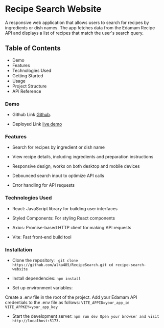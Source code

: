 # Recipe Search Website

A responsive web application that allows users to search for recipes by ingredients or dish names. The app fetches data from the Edamam Recipe API and displays a list of recipes that match the user's search query.

## Table of Contents

* Demo
* Features
* Technologies Used
* Getting Started
* Usage
* Project Structure
* API Reference

### Demo

* Github Link [Github](https://github.com/alka485/RecipeSearch.git).

* Deployed Link [live demo](https://recipesearch-1.onrender.com)

### Features

* Search for recipes by ingredient or dish name

* View recipe details, including ingredients and preparation instructions

* Responsive design, works on both desktop and mobile devices

* Debounced search input to optimize API calls

* Error handling for API requests

### Technologies Used

* React: JavaScript library for building user interfaces

* Styled Components: For styling React components

* Axios: Promise-based HTTP client for making API requests

* Vite: Fast front-end build tool

### Installation

* Clone the repository:
` git clone https://github.com/alka485/RecipeSearch.git
  cd recipe-search-website`

* Install dependencies:
`npm install`

* Set up environment variables:

Create a .env file in the root of the project.
Add your Edamam API credentials to the .env file as follows:
`
VITE_APPID=your_app_id
VITE_APPKEY=your_app_key
`

* Start the development server:
`npm run dev
Open your browser and visit http://localhost:5173.
`




